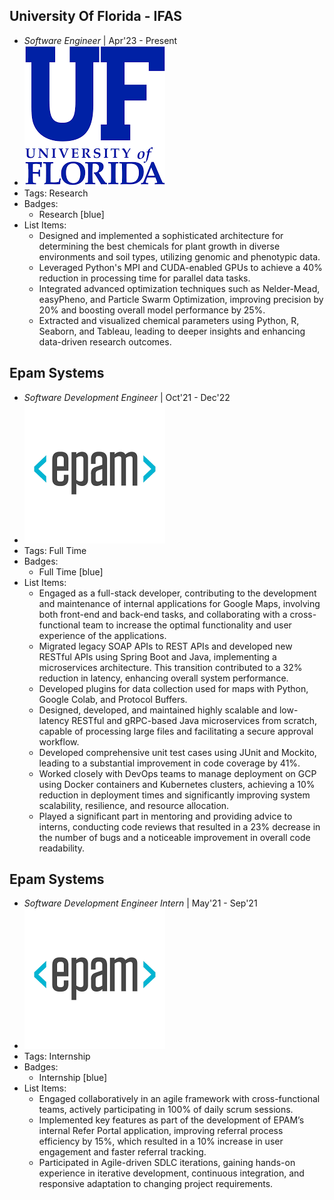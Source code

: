 ## University Of Florida - IFAS
- *Software Engineer* | Apr'23 - Present
- ![logo512](../assets/gator.png)
- Tags: Research
- Badges:
  - Research [blue]
- List Items:
  - Designed and implemented a sophisticated architecture for determining the best chemicals for plant growth in diverse environments and soil types, utilizing genomic and phenotypic data.
  - Leveraged Python's MPI and CUDA-enabled GPUs to achieve a 40% reduction in processing time for parallel data tasks.
  - Integrated advanced optimization techniques such as Nelder-Mead, easyPheno, and Particle Swarm Optimization, improving precision by 20% and boosting overall model performance by 25%.
  - Extracted and visualized chemical parameters using Python, R, Seaborn, and Tableau, leading to deeper insights and enhancing data-driven research outcomes.

## Epam Systems
- *Software Development Engineer* | Oct'21 - Dec'22
- ![logo512](../assets/epam.png)
- Tags: Full Time
- Badges:
  - Full Time [blue]
- List Items:
  - Engaged as a full-stack developer, contributing to the development and maintenance of internal applications for Google Maps, involving both front-end and back-end tasks, and collaborating with a cross-functional team to increase the optimal functionality and user experience of the applications.
  - Migrated legacy SOAP APIs to REST APIs and developed new RESTful APIs using Spring Boot and Java, implementing a microservices architecture. This transition contributed to a 32% reduction in latency, enhancing overall system performance.
  - Developed plugins for data collection used for maps with Python, Google Colab, and Protocol Buffers.
  - Designed, developed, and maintained highly scalable and low-latency RESTful and gRPC-based Java microservices from scratch, capable of processing large files and facilitating a secure approval workflow.
  - Developed comprehensive unit test cases using JUnit and Mockito, leading to a substantial improvement in code coverage by 41%.
  - Worked closely with DevOps teams to manage deployment on GCP using Docker containers and Kubernetes clusters, achieving a 10% reduction in deployment times and significantly improving system scalability, resilience, and resource allocation.
  - Played a significant part in mentoring and providing advice to interns, conducting code reviews that resulted in a 23% decrease in the number of bugs and a noticeable improvement in overall code readability.

## Epam Systems
- *Software Development Engineer Intern* | May'21 - Sep'21
- ![logo512](../assets/epam.png)
- Tags: Internship
- Badges:
  - Internship [blue]
- List Items:
  - Engaged collaboratively in an agile framework with cross-functional teams, actively participating in 100% of daily scrum sessions.
  - Implemented key features as part of the development of EPAM’s internal Refer Portal application, improving referral process efficiency by 15%, which resulted in a 10% increase in user engagement and faster referral tracking.
  - Participated in Agile-driven SDLC iterations, gaining hands-on experience in iterative development, continuous integration, and responsive adaptation to changing project requirements.